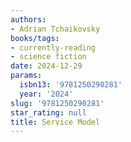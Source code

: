 ```yaml
---
authors:
- Adrian Tchaikovsky
books/tags:
- currently-reading
- science fiction
date: 2024-12-29
params:
  isbn13: '9781250290281'
  year: '2024'
slug: '9781250290281'
star_rating: null
title: Service Model
---
```



<!--more-->